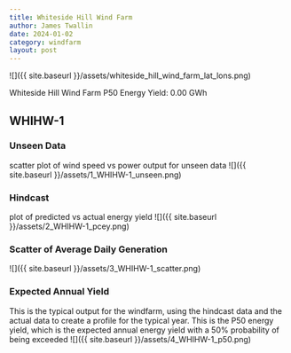 ```yaml
---
title: Whiteside Hill Wind Farm
author: James Twallin
date: 2024-01-02
category: windfarm
layout: post
---
```

![]({{ site.baseurl }}/assets/whiteside_hill_wind_farm_lat_lons.png)

Whiteside Hill Wind Farm P50 Energy Yield: 0.00 GWh

WHIHW-1
-------------
### Unseen Data 
scatter plot of wind speed vs power output for unseen data
![]({{ site.baseurl }}/assets/1_WHIHW-1_unseen.png)
### Hindcast 
plot of predicted vs actual energy yield
![]({{ site.baseurl }}/assets/2_WHIHW-1_pcey.png)
### Scatter of Average Daily Generation 

![]({{ site.baseurl }}/assets/3_WHIHW-1_scatter.png)
### Expected Annual Yield 
This is the typical output for the windfarm, using the hindcast data and the actual data to create a profile for the typical year. This is the P50 energy yield, which is the expected annual energy yield with a 50% probability of being exceeded
![]({{ site.baseurl }}/assets/4_WHIHW-1_p50.png)

